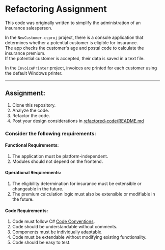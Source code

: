 # Refactoring Assignment

This code was originally written to simplify the administration of an insurance salesperson.

In the `NewCustomer.csproj` project, there is a console application that determines whether a potential customer is eligible for insurance.  
The app checks the customer's age and postal code to calculate the insurance premium.  
If the potential customer is accepted, their data is saved in a text file.

In the `InvoicePrinter` project, invoices are printed for each customer using the default Windows printer.

---

## Assignment:

1. Clone this repository.  
2. Analyze the code.  
3. Refactor the code.  
4. Post your design considerations in [refactored-code/README.md](refactored-code/README.md)

### Consider the following requirements:  

#### Functional Requirements:
1. The application must be platform-independent.  
2. Modules should not depend on the frontend.  

#### Operational Requirements:
1. The eligibility determination for insurance must be extensible or changeable in the future.  
2. The premium calculation logic must also be extensible or modifiable in the future.  

#### Code Requirements:
1. Code must follow C# [Code Conventions](https://learn.microsoft.com/en-us/dotnet/csharp/fundamentals/coding-style/coding-conventions).  
2. Code should be understandable without comments.  
3. Components must be individually adaptable.  
4. Code must be extendable without modifying existing functionality.  
5. Code should be easy to test.  
